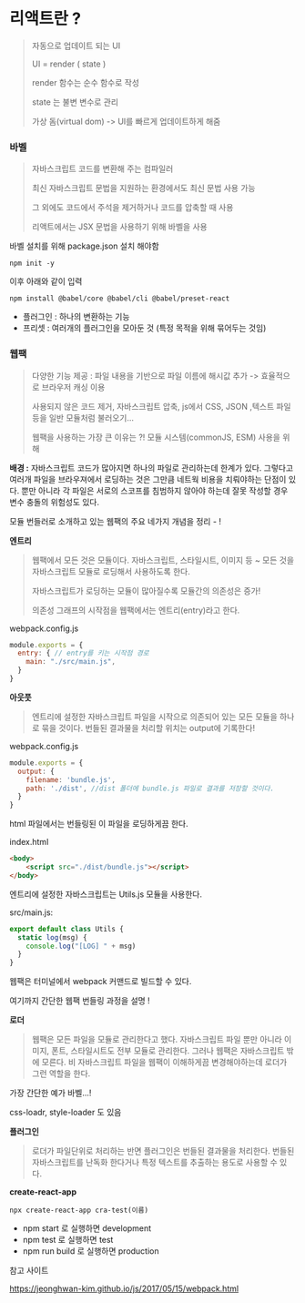# 리액트란 ? 

> 자동으로 업데이트 되는 UI 
>
> UI = render ( state )
>
> render 함수는 순수 함수로 작성 
>
> state 는 불변 변수로 관리
>
> 가상 돔(virtual dom) -> UI를 빠르게 업데이트하게 해줌 



### 바벨

> 자바스크립트 코드를 변환해 주는 컴파일러
>
> 최신 자바스크립트 문법을 지원하는 환경에서도 최신 문법 사용 가능
>
> 그 외에도 코드에서 주석을 제거하거나 코드를 압축할 때 사용
>
> 리액트에서는 JSX 문법을 사용하기 위해 바벨을 사용

바벨 설치를 위해 package.json 설치 해야함

```
npm init -y
```

이후 아래와 같이 입력 

```
npm install @babel/core @babel/cli @babel/preset-react
```

- 플러그인 : 하나의 변환하는 기능
- 프리셋 : 여러개의 플러그인을 모아둔 것 (특정 목적을 위해 묶어두는 것임)



### 웹팩

>다양한 기능 제공 : 파일 내용을 기반으로 파일 이름에 해시값 추가 -> 효율적으로 브라우저 캐싱 이용
>
>사용되지 않은 코드 제거, 자바스크립트 압축, js에서 CSS, JSON ,텍스트 파일 등을 일반 모듈처럼 불러오기...
>
>웹팩을 사용하는 가장 큰 이유는 ?! 모듈 시스템(commonJS, ESM) 사용을 위해

**배경 :** 자바스크립트 코드가 많아지면 하나의 파일로 관리하는데 한계가 있다. 그렇다고 여러개 파일을 브라우져에서 로딩하는 것은 그만큼 네트웍 비용을 치뤄야하는 단점이 있다. 뿐만 아니라 각 파일은 서로의 스코프를 침범하지 않아야 하는데 잘못 작성할 경우 변수 충돌의 위험성도 있다.

모듈 번들러로 소개하고 있는 웹팩의 주요 네가지 개념을 정리 - !

**엔트리**

> 웹팩에서 모든 것은 모듈이다. 자바스크립트, 스타일시트, 이미지 등 ~ 모든 것을 자바스크립트 모듈로 로딩해서 사용하도록 한다. 
>
> 자바스크립트가 로딩하는 모듈이 많아질수록 모듈간의 의존성은 증가!
>
> 의존성 그래프의 시작점을 웹팩에서는 엔트리(entry)라고 한다.

webpack.config.js

```javascript
module.exports = {
  entry: { // entry를 키는 시작점 경로 
    main: "./src/main.js", 
  }
}
```



**아웃풋**

> 엔트리에 설정한 자바스크립트 파일을 시작으로 의존되어 있는 모든 모듈을 하나로 묶을 것이다. 번들된 결과물을 처리할 위치는 output에 기록한다!

webpack.config.js

```javascript
module.exports = {
  output: { 
    filename: 'bundle.js',
    path: './dist', //dist 폴더에 bundle.js 파일로 결과를 저장할 것이다.
  }
}
```

html 파일에서는 번들링된 이 파일을 로딩하게끔 한다.

index.html

```html
<body>
	<script src="./dist/bundle.js"></script>
</body>
```

엔트리에 설정한 자바스크립트는 Utils.js 모듈을 사용한다.

src/main.js:

```javascript
export default class Utils {
  static log(msg) {
    console.log("[LOG] " + msg)
  }
}
```

웹팩은 터미널에서 webpack 커맨드로 빌드할 수 있다.

여기까지 간단한 웹팩 번들링 과정을 설명 ! 

**로더**

> 웹팩은 모든 파일을 모듈로 관리한다고 했다. 자바스크립트 파일 뿐만 아니라 이미지, 폰트, 스타일시트도 전부 모듈로 관리한다. 그러나 웹팩은 자바스크립트 밖에 모른다. 비 자바스크립트 파일을 웹팩이 이해하게끔 변경해야하는데 로더가 그런 역할을 한다.

가장 간단한 예가 바벨...! 

css-loadr, style-loader 도 있음 



**플러그인**

> 로더가 파일단위로 처리하는 반면 플러그인은 번들된 결과물을 처리한다. 번들된 자바스크립트를 난독화 한다거나 특정 텍스트를 추출하는 용도로 사용할 수 있다.



**create-react-app**

```
npx create-react-app cra-test(이름)
```

- npm start 로 실행하면 development
- npm test 로 실행하면 test
- npm run build 로 실행하면 production 



















참고 사이트

https://jeonghwan-kim.github.io/js/2017/05/15/webpack.html